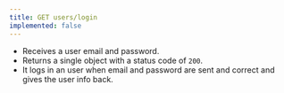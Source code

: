 ```yaml
---
title: GET users/login
implemented: false
---
```


- Receives a user email and password.  
- Returns a single object with a status code of `200`.
- It logs in an user when email and password are sent and correct and gives the user info back.